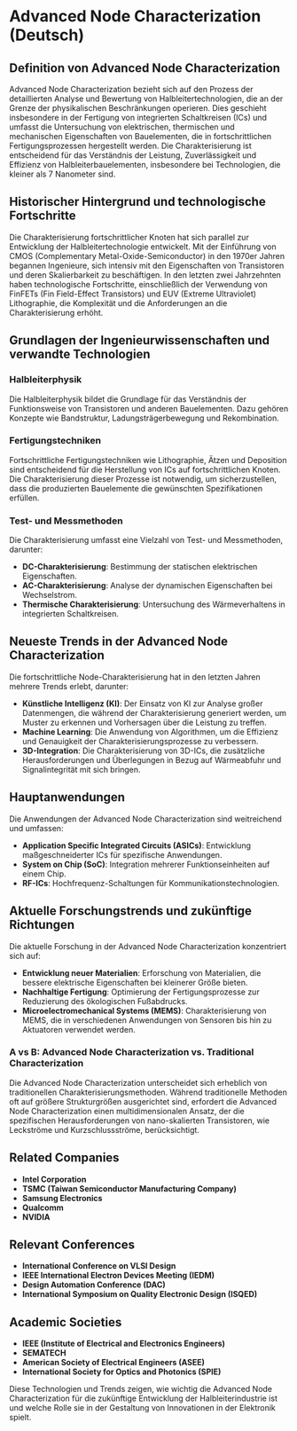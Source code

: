 # Advanced Node Characterization (Deutsch)

## Definition von Advanced Node Characterization

Advanced Node Characterization bezieht sich auf den Prozess der detaillierten Analyse und Bewertung von Halbleitertechnologien, die an der Grenze der physikalischen Beschränkungen operieren. Dies geschieht insbesondere in der Fertigung von integrierten Schaltkreisen (ICs) und umfasst die Untersuchung von elektrischen, thermischen und mechanischen Eigenschaften von Bauelementen, die in fortschrittlichen Fertigungsprozessen hergestellt werden. Die Charakterisierung ist entscheidend für das Verständnis der Leistung, Zuverlässigkeit und Effizienz von Halbleiterbauelementen, insbesondere bei Technologien, die kleiner als 7 Nanometer sind.

## Historischer Hintergrund und technologische Fortschritte

Die Charakterisierung fortschrittlicher Knoten hat sich parallel zur Entwicklung der Halbleitertechnologie entwickelt. Mit der Einführung von CMOS (Complementary Metal-Oxide-Semiconductor) in den 1970er Jahren begannen Ingenieure, sich intensiv mit den Eigenschaften von Transistoren und deren Skalierbarkeit zu beschäftigen. In den letzten zwei Jahrzehnten haben technologische Fortschritte, einschließlich der Verwendung von FinFETs (Fin Field-Effect Transistors) und EUV (Extreme Ultraviolet) Lithographie, die Komplexität und die Anforderungen an die Charakterisierung erhöht.

## Grundlagen der Ingenieurwissenschaften und verwandte Technologien

### Halbleiterphysik

Die Halbleiterphysik bildet die Grundlage für das Verständnis der Funktionsweise von Transistoren und anderen Bauelementen. Dazu gehören Konzepte wie Bandstruktur, Ladungsträgerbewegung und Rekombination.

### Fertigungstechniken

Fortschrittliche Fertigungstechniken wie Lithographie, Ätzen und Deposition sind entscheidend für die Herstellung von ICs auf fortschrittlichen Knoten. Die Charakterisierung dieser Prozesse ist notwendig, um sicherzustellen, dass die produzierten Bauelemente die gewünschten Spezifikationen erfüllen.

### Test- und Messmethoden

Die Charakterisierung umfasst eine Vielzahl von Test- und Messmethoden, darunter:

- **DC-Charakterisierung**: Bestimmung der statischen elektrischen Eigenschaften.
- **AC-Charakterisierung**: Analyse der dynamischen Eigenschaften bei Wechselstrom.
- **Thermische Charakterisierung**: Untersuchung des Wärmeverhaltens in integrierten Schaltkreisen.

## Neueste Trends in der Advanced Node Characterization

Die fortschrittliche Node-Charakterisierung hat in den letzten Jahren mehrere Trends erlebt, darunter:

- **Künstliche Intelligenz (KI)**: Der Einsatz von KI zur Analyse großer Datenmengen, die während der Charakterisierung generiert werden, um Muster zu erkennen und Vorhersagen über die Leistung zu treffen.
- **Machine Learning**: Die Anwendung von Algorithmen, um die Effizienz und Genauigkeit der Charakterisierungsprozesse zu verbessern.
- **3D-Integration**: Die Charakterisierung von 3D-ICs, die zusätzliche Herausforderungen und Überlegungen in Bezug auf Wärmeabfuhr und Signalintegrität mit sich bringen.

## Hauptanwendungen

Die Anwendungen der Advanced Node Characterization sind weitreichend und umfassen:

- **Application Specific Integrated Circuits (ASICs)**: Entwicklung maßgeschneiderter ICs für spezifische Anwendungen.
- **System on Chip (SoC)**: Integration mehrerer Funktionseinheiten auf einem Chip.
- **RF-ICs**: Hochfrequenz-Schaltungen für Kommunikationstechnologien.

## Aktuelle Forschungstrends und zukünftige Richtungen

Die aktuelle Forschung in der Advanced Node Characterization konzentriert sich auf:

- **Entwicklung neuer Materialien**: Erforschung von Materialien, die bessere elektrische Eigenschaften bei kleinerer Größe bieten.
- **Nachhaltige Fertigung**: Optimierung der Fertigungsprozesse zur Reduzierung des ökologischen Fußabdrucks.
- **Microelectromechanical Systems (MEMS)**: Charakterisierung von MEMS, die in verschiedenen Anwendungen von Sensoren bis hin zu Aktuatoren verwendet werden.

### A vs B: Advanced Node Characterization vs. Traditional Characterization

Die Advanced Node Characterization unterscheidet sich erheblich von traditionellen Charakterisierungsmethoden. Während traditionelle Methoden oft auf größere Strukturgrößen ausgerichtet sind, erfordert die Advanced Node Characterization einen multidimensionalen Ansatz, der die spezifischen Herausforderungen von nano-skalierten Transistoren, wie Leckströme und Kurzschlussströme, berücksichtigt.

## Related Companies

- **Intel Corporation**
- **TSMC (Taiwan Semiconductor Manufacturing Company)**
- **Samsung Electronics**
- **Qualcomm**
- **NVIDIA**

## Relevant Conferences

- **International Conference on VLSI Design**
- **IEEE International Electron Devices Meeting (IEDM)**
- **Design Automation Conference (DAC)**
- **International Symposium on Quality Electronic Design (ISQED)**

## Academic Societies

- **IEEE (Institute of Electrical and Electronics Engineers)**
- **SEMATECH**
- **American Society of Electrical Engineers (ASEE)**
- **International Society for Optics and Photonics (SPIE)**

Diese Technologien und Trends zeigen, wie wichtig die Advanced Node Characterization für die zukünftige Entwicklung der Halbleiterindustrie ist und welche Rolle sie in der Gestaltung von Innovationen in der Elektronik spielt.